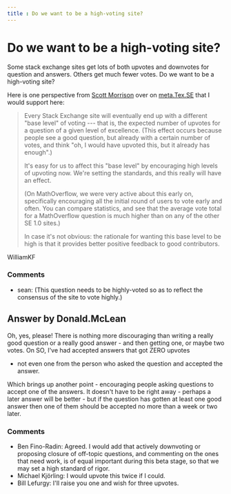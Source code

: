 ```yaml
---
title : Do we want to be a high-voting site?
---
```

Do we want to be a high-voting site?
=====================
Some stack exchange sites get lots of both upvotes and downvotes for
question and answers. Others get much fewer votes. Do we want to be a
high-voting site?

Here is one perspective from [Scott
Morrison](http://meta.tex.stackexchange.com/users/77/scott-morrison)
over on
[meta.Tex.SE](http://meta.tex.stackexchange.com/questions/12/vote-early-and-often)
that I would support here:

> Every Stack Exchange site will eventually end up with a different
> "base level" of voting --- that is, the expected number of upvotes for
> a question of a given level of excellence. (This effect occurs because
> people see a good question, but already with a certain number of
> votes, and think "oh, I would have upvoted this, but it already has
> enough".)
>
> It's easy for us to affect this "base level" by encouraging high
> levels of upvoting now. We're setting the standards, and this really
> will have an effect.
>
> (On MathOverflow, we were very active about this early on,
> specifically encouraging all the initial round of users to vote early
> and often. You can compare statistics, and see that the average vote
> total for a MathOverflow question is much higher than on any of the
> other SE 1.0 sites.)
>
> In case it's not obvious: the rationale for wanting this base level to
> be high is that it provides better positive feedback to good
> contributors.

WilliamKF

### Comments ###
* sean: (This question needs to be highly-voted so as to reflect the consensus
of the site to vote highly.)


Answer by Donald.McLean
----------------
Oh, yes, please! There is nothing more discouraging than writing a
really good question or a really good answer - and then getting one, or
maybe two votes. On SO, I've had accepted answers that got ZERO upvotes
- not even one from the person who asked the question and accepted the
answer.

Which brings up another point - encouraging people asking questions to
accept one of the answers. It doesn't have to be right away - perhaps a
later answer will be better - but if the question has gotten at least
one good answer then one of them should be accepted no more than a week
or two later.

### Comments ###
* Ben Fino-Radin: Agreed. I would add that actively downvoting or proposing closure of
off-topic questions, and commenting on the ones that need work, is of
equal important during this beta stage, so that we may set a high
standard of rigor.
* Michael Kjörling: I would upvote this twice if I could.
* Bill Lefurgy: I'll raise you one and wish for three upvotes.

